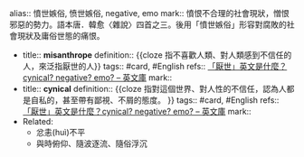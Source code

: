alias:: 憤世嫉俗, 愤世嫉俗, negative, emo
mark:: 憤恨不合理的社會現狀，憎恨邪惡的勢力。語本唐．韓愈〈雜說〉四首之三。後用「憤世嫉俗」形容對腐敗的社會現狀及庸俗世態的痛恨。

  - title:: **misanthrope**
    definition:: {{cloze 指不喜歡人類、對人類感到不信任的人，來泛指厭世的人}}
    tags:: #card, #English
    refs:: [「厭世」英文是什麼？cynical? negative? emo? – 英文庫](https://english.cool/cynical/)
    mark:: 
  - title:: **cynical**
    definition:: {{cloze 指對這個世界、對人性的不信任，認為人都是自私的，甚至帶有鄙視、不屑的態度。 }}
    tags:: #card, #English
    refs:: [「厭世」英文是什麼？cynical? negative? emo? – 英文庫](https://english.cool/cynical/)
    mark:: 
  - Related:
    - 忿恚(huì)不平
    - 與時俯仰、隨波逐流、隨俗浮沉